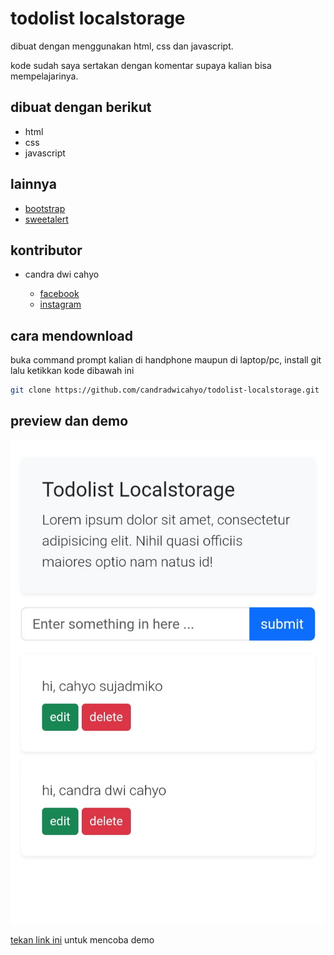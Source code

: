 # todolist localstorage

dibuat dengan menggunakan html, css dan javascript.

kode sudah saya sertakan dengan komentar supaya kalian bisa mempelajarinya.

## dibuat dengan berikut

* html
* css
* javascript

## lainnya

* [bootstrap](https://getbootstrap.com)
* [sweetalert](https://sweetalert2.github.io)

## kontributor

* candra dwi cahyo

  * [facebook](https://facebook.com/candradwicahyo18)
  * [instagram](https://instagram.com/candradwicahyo18)

## cara mendownload

buka command prompt kalian di handphone maupun di laptop/pc, install git lalu ketikkan kode dibawah ini

```bash 
git clone https://github.com/candradwicahyo/todolist-localstorage.git
```

## preview dan demo 

![preview](https://github.com/candradwicahyo/todolist-localstorage/blob/master/image.jpg)

[tekan link ini](https://candradwicahyo.github.io/todolist-localstorage) untuk mencoba demo 
